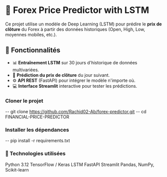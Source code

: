 # 🧠 Forex Price Predictor with LSTM

Ce projet utilise un modèle de Deep Learning (LSTM) pour prédire le **prix de clôture** du Forex à partir des données historiques (Open, High, Low, moyennes mobiles, etc.).


## 🧪 Fonctionnalités

- 📊 **Entraînement LSTM** sur 30 jours d'historique de données multivariées.
- 🔮 **Prédiction du prix de clôture** du jour suivant.
- ⚙️ **API REST** (FastAPI) pour intégrer le modèle n'importe où.
- 💻 **Interface Streamlit** interactive pour tester les prédictions.


###  Cloner le projet

-- git clone https://github.com/Rachid02-Ab/forex-predictor.git
-- cd FINANCIAL-PRICE-PREDICTOR

### Installer les dépendances

-- pip install -r requirements.txt

### 🧠 Technologies utilisées
Python 3.12
TensorFlow / Keras
LSTM
FastAPI
Streamlit
Pandas, NumPy, Scikit-learn
